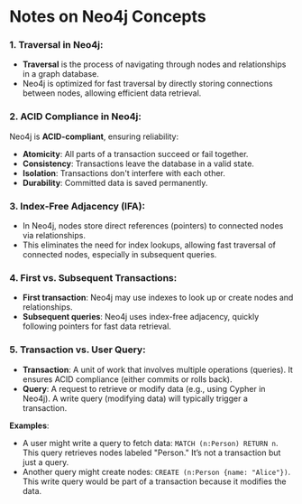 # Notes on Neo4j Concepts

### 1. Traversal in Neo4j:
- **Traversal** is the process of navigating through nodes and relationships in a graph database.
- Neo4j is optimized for fast traversal by directly storing connections between nodes, allowing efficient data retrieval.

### 2. ACID Compliance in Neo4j:
Neo4j is **ACID-compliant**, ensuring reliability:
- **Atomicity**: All parts of a transaction succeed or fail together.
- **Consistency**: Transactions leave the database in a valid state.
- **Isolation**: Transactions don't interfere with each other.
- **Durability**: Committed data is saved permanently.

### 3. Index-Free Adjacency (IFA):
- In Neo4j, nodes store direct references (pointers) to connected nodes via relationships.
- This eliminates the need for index lookups, allowing fast traversal of connected nodes, especially in subsequent queries.

### 4. First vs. Subsequent Transactions:
- **First transaction**: Neo4j may use indexes to look up or create nodes and relationships.
- **Subsequent queries**: Neo4j uses index-free adjacency, quickly following pointers for fast data retrieval.

### 5. Transaction vs. User Query:
- **Transaction**: A unit of work that involves multiple operations (queries). It ensures ACID compliance (either commits or rolls back).
- **Query**: A request to retrieve or modify data (e.g., using Cypher in Neo4j). A write query (modifying data) will typically trigger a transaction.

**Examples**:
- A user might write a query to fetch data: `MATCH (n:Person) RETURN n`. This query retrieves nodes labeled "Person." It’s not a transaction but just a query.
- Another query might create nodes: `CREATE (n:Person {name: "Alice"})`. This write query would be part of a transaction because it modifies the data.
